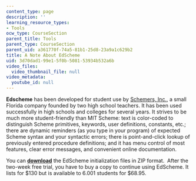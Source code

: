 ```yaml
---
content_type: page
description: ''
learning_resource_types:
- Tools
ocw_type: CourseSection
parent_title: Tools
parent_type: CourseSection
parent_uid: a361770f-74a5-81b1-25d8-23a9a1c629b2
title: A Note About EdScheme
uid: 3d70dad1-99e1-5f0b-5081-53934b532a6b
video_files:
  video_thumbnail_file: null
video_metadata:
  youtube_id: null
---
```


**Edscheme** has been developed for student use by [Schemers, Inc.](http://www.schemers.com/), a small Florida company founded by two high school teachers. It has been used successfully in high schools and colleges for several years. It strives to be much more student-friendly than MIT Scheme: text is color-coded to distinguish Scheme primitives, keywords, user definitions, constants, etc.; there are dynamic reminders (as you type in your program) of expected Scheme syntax and your syntactic errors; there is point-and-click lookup of previously entered procedure definitions; and it has menu control of most features, clear error messages, and convenient online documentation.

You can [**download**](http://www.schemers.com/download.html) the EdScheme initialization files in ZIP format.  After the two-week free trial, you have to buy a copy to continue using EdScheme. It lists for $130 but is available to 6.001 students for $68.95.